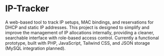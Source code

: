 # IP-Tracker

A web-based tool to track IP setups, MAC bindings, and reservations for DHCP and static IP addresses.
This project is designed to simplify and improve the management of IP allocations internally, providing a cleaner, searchable interface with role-based access control.
Currently a functional prototype, built with PHP, JavaScript, Tailwind CSS, and JSON storage (MySQL integration planned).
